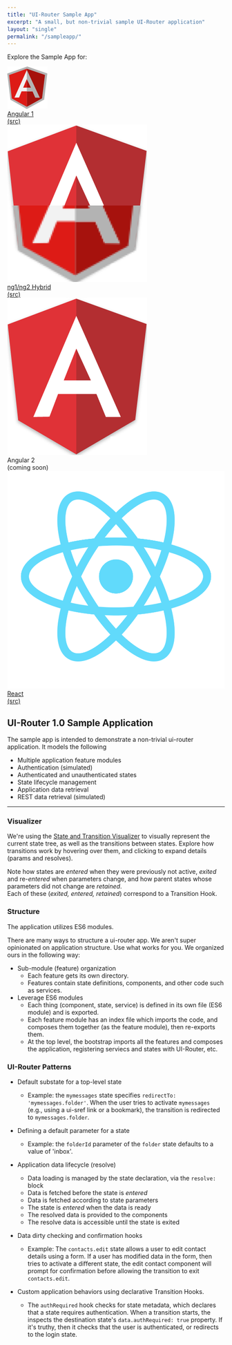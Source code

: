 ```yaml
---
title: "UI-Router Sample App"
excerpt: "A small, but non-trivial sample UI-Router application"
layout: "single"
permalink: "/sampleapp/"
---
```

Explore the Sample App for:

<div class="about_frameworks">
  <div>
    <a href="https://ui-router.github.io/sample-app-ng1"><img src="/images/logos/angular1.png"><div>Angular 1</div></a>
    <a href="https://github.com/ui-router/sample-app-ng1">(src)</a>
  </div>
  <div>
    <a href="https://ui-router.github.io/sample-app-ng1-to-ng2"><img src="/images/logos/ng1-to-ng2.png"><div>ng1/ng2 Hybrid</div></a>
    <a href="https://github.com/ui-router/sample-app-ng1-to-ng2">(src)</a>
  </div>
  <div>
    <a><img src="/images/logos/angular2.png"><div>Angular 2</div></a>
    <a>(coming soon)</a>
  </div>
  <div>
    <a href="https://ui-router.github.io/sample-app-react/"><img src="/images/logos/react.png"><div>React</div></a>
    <a href="https://github.com/ui-router/sample-app-react">(src)</a>
  </div>
</div>

## UI-Router 1.0 Sample Application

The sample app is intended to demonstrate a non-trivial ui-router application.
It models the following 

- Multiple application feature modules
- Authentication (simulated)
- Authenticated and unauthenticated states
- State lifecycle management
- Application data retrieval
- REST data retrieval (simulated)

---

### Visualizer

We're using the [State and Transition Visualizer](http://github.com/ui-router/visualizer) to visually represent 
the current state tree, as well as the transitions between states.
Explore how transitions work by hovering over them, and clicking to expand details (params and resolves).  

Note how states are _entered_ when they were previously not active, _exited_ and re-_entered_ when parameters change,
and how parent states whose parameters did not change are _retained_.  
Each of these (_exited, entered, retained_) correspond to a Transition Hook.

### Structure

The application utilizes ES6 modules.

There are many ways to structure a ui-router app.
We aren't super opinionated on application structure.
Use what works for you.
We organized ours in the following way:

- Sub-module (feature) organization
  - Each feature gets its own directory. 
  - Features contain state definitions, components, and other code such as services.
- Leverage ES6 modules
  - Each thing (component, state, service) is defined in its own file (ES6 module) and is exported.
  - Each feature module has an index file which imports the code, and composes them together (as the feature module), then re-exports them.
  - At the top level, the bootstrap imports all the features and composes the application, registering serviecs and states with UI-Router, etc.
  
### UI-Router Patterns
  
- Default substate for a top-level state
  - Example: the `mymessages` state specifies `redirectTo: 'mymessages.folder'`.
    When the user tries to activate `mymessages` (e.g., using a ui-sref link or a bookmark), the transition is redirected to `mymessages.folder`.
    
- Defining a default parameter for a state
  - Example: the `folderId` parameter of the `folder` state defaults to a value of 'inbox'.
  
- Application data lifecycle (resolve)
  - Data loading is managed by the state declaration, via the `resolve:` block
  - Data is fetched before the state is _entered_
  - Data is fetched according to state parameters
  - The state is _entered_ when the data is ready
  - The resolved data is provided to the components
  - The resolve data is accessible until the state is exited
 
- Data dirty checking and confirmation hooks
  - Example: The `contacts.edit` state allows a user to edit contact details using a form.
    If a user has modified data in the form, then tries to activate a different state,
    the edit contact component will prompt for confirmation before allowing the transition to exit `contacts.edit`.
  
- Custom application behaviors using declarative Transition Hooks.
  - The `authRequired` hook checks for state metadata, which declares that a state requires authentication.
    When a transition starts, the inspects the destination state's `data.authRequired: true` property.
    If it's truthy, then it checks that the user is authenticated, or redirects to the login state.
    
